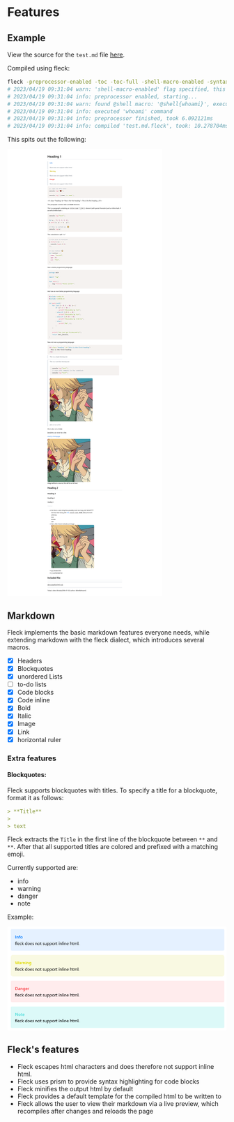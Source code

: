 # Features

## Example

View the source for the `test.md` file [here](../test.md).

Compiled using fleck:

```sh
fleck -preprocessor-enabled -toc -toc-full -shell-macro-enabled -syntax test.md
# 2023/04/19 09:31:04 warn: 'shell-macro-enabled' flag specified, this can harm your operating system and make it vulnerable for attack, proceed at your own digression
# 2023/04/19 09:31:04 info: preprocessor enabled, starting...
# 2023/04/19 09:31:04 warn: found @shell macro: '@shell{whoami}', executing 'whoami'
# 2023/04/19 09:31:04 info: executed 'whoami' command
# 2023/04/19 09:31:04 info: preprocessor finished, took 6.092121ms
# 2023/04/19 09:31:04 info: compiled 'test.md.fleck', took: 10.278704ms
```

This spits out the following:

![full_readme](./assets/full_readme.png)

## Markdown

Fleck implements the basic markdown features everyone needs, while extending markdown with the fleck dialect, which introduces several macros.

- [x] Headers
- [x] Blockquotes
- [x] unordered Lists
- [ ] to-do lists
- [x] Code blocks
- [x] Code inline
- [x] Bold
- [x] Italic
- [x] Image
- [x] Link
- [x] horizontal ruler

### Extra features

#### Blockquotes:

Fleck supports blockquotes with titles. To specify a title for a blockquote, format it as follows:

```markdown
> **Title**
>
> text
```

Fleck extracts the `Title` in the first line of the blockquote between `**` and `**`.
After that all supported titles are colored and prefixed with a matching emoji.

Currently supported are:

- info
- warning
- danger
- note

Example:

![blockquotes_fleck](./assets/blockquote.png)

## Fleck's features

- Fleck escapes html characters and does therefore not support inline html.
- Fleck uses prism to provide syntax highlighting for code blocks
- Fleck minifies the output html by default
- Fleck provides a default template for the compiled html to be written to
- Fleck allows the user to view their markdown via a live preview, which recompiles after changes and reloads the page
